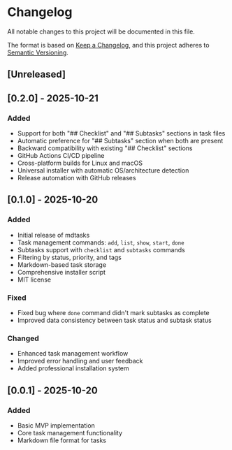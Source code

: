 # Changelog

All notable changes to this project will be documented in this file.

The format is based on [Keep a Changelog](https://keepachangelog.com/en/1.0.0/),
and this project adheres to [Semantic Versioning](https://semver.org/spec/v2.0.0.html).

## [Unreleased]

## [0.2.0] - 2025-10-21

### Added
- Support for both "## Checklist" and "## Subtasks" sections in task files
- Automatic preference for "## Subtasks" section when both are present
- Backward compatibility with existing "## Checklist" sections
- GitHub Actions CI/CD pipeline
- Cross-platform builds for Linux and macOS
- Universal installer with automatic OS/architecture detection
- Release automation with GitHub releases

## [0.1.0] - 2025-10-20

### Added
- Initial release of mdtasks
- Task management commands: `add`, `list`, `show`, `start`, `done`
- Subtasks support with `checklist` and `subtasks` commands
- Filtering by status, priority, and tags
- Markdown-based task storage
- Comprehensive installer script
- MIT license

### Fixed
- Fixed bug where `done` command didn't mark subtasks as complete
- Improved data consistency between task status and subtask status

### Changed
- Enhanced task management workflow
- Improved error handling and user feedback
- Added professional installation system

## [0.0.1] - 2025-10-20

### Added
- Basic MVP implementation
- Core task management functionality
- Markdown file format for tasks